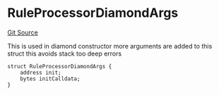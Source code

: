 # RuleProcessorDiamondArgs
[Git Source](https://github.com/thrackle-io/tron/blob/898ac13e9c0d669d38da44f8bf60a26e9528ba9b/src/protocol/economic/ruleProcessor/RuleProcessorDiamond.sol)

This is used in diamond constructor
more arguments are added to this struct
this avoids stack too deep errors


```solidity
struct RuleProcessorDiamondArgs {
    address init;
    bytes initCalldata;
}
```

